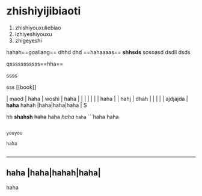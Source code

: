 # zhishiyijibiaoti
1. zhishiyouxuliebiao
2. lzhiyeshiyouxu
3. zhigeyeshi
                 
  hahah==goaliang== dhhd dhd ==hahaaaas== **shhsds** sosoasd
  dsdll
  dsds

qsssssssssss==hha==

  ssss

  sss
[[book]]

| maed | haha | woshi | haha     |
|      |      |       |          |
| haha |      | hahj  | dhah     |
|      |      |       | ajdjajda |
**haha** hahah
|haha|haha|haha |
S

hh
**shahsh**  ~~haha~~ haha
*haha* `haha` ```haha
haha
```

youyou

haha


``````
---

haha 
|haha|hahah|haha|
--------
haha

